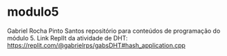 # modulo5
Gabriel Rocha Pinto Santos
repositório para conteúdos de programação do módulo 5.
Link ReplIt da atividade de DHT: https://replit.com/@gabrielrps/gabsDHT#hash_application.cpp
